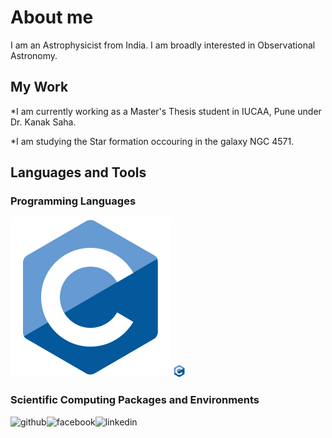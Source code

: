 # About me 

I am an Astrophysicist from India. I am broadly interested in Observational Astronomy.

## My Work
*I am currently working as a Master's Thesis student in IUCAA, Pune under Dr. Kanak Saha.

*I am studying the Star formation occouring in the galaxy NGC 4571.

## Languages and Tools


### Programming Languages
![C](C.svg)
<img src = C.svg width="20" />

### Scientific Computing Packages and Environments


![github](https://cloud.githubusercontent.com/assets/17016297/18839843/0e06a67a-83d2-11e6-993a-b35a182500e0.png)![facebook](https://cloud.githubusercontent.com/assets/17016297/18839836/0a06deb4-83d2-11e6-8078-1d0974af0f63.png)![linkedin](https://cloud.githubusercontent.com/assets/17016297/18839848/0fc7e74e-83d2-11e6-8c6a-277fc9d6e067.png)
